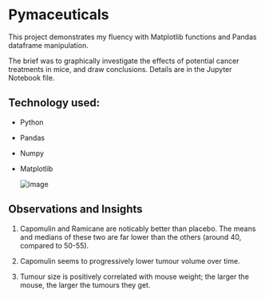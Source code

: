 # Pymaceuticals

This project demonstrates my fluency with Matplotlib functions and Pandas dataframe manipulation. 

The brief was to graphically investigate the effects of potential cancer treatments in mice, and draw conclusions. Details are in the Jupyter Notebook file.

## Technology used:
* Python
* Pandas
* Numpy
* Matplotlib

  
  ![image](https://user-images.githubusercontent.com/98031776/189631340-e6dd75f2-67ab-4bf3-ac9d-88767d431a8c.png)


## Observations and Insights

1) Capomulin and Ramicane are noticably better than placebo. The means and medians of these two are far lower than the others (around 40, compared to 50-55).

2) Capomulin seems to progressively lower tumour volume over time.

3) Tumour size is positively correlated with mouse weight; the larger the mouse, the larger the tumours they get.

